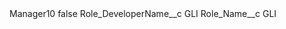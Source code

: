 <?xml version="1.0" encoding="UTF-8"?>
<CustomMetadata xmlns="http://soap.sforce.com/2006/04/metadata" xmlns:xsi="http://www.w3.org/2001/XMLSchema-instance" xmlns:xsd="http://www.w3.org/2001/XMLSchema">
    <label>Manager10</label>
    <protected>false</protected>
    <values>
        <field>Role_DeveloperName__c</field>
        <value xsi:type="xsd:string">GLI</value>
    </values>
    <values>
        <field>Role_Name__c</field>
        <value xsi:type="xsd:string">GLI</value>
    </values>
</CustomMetadata>
